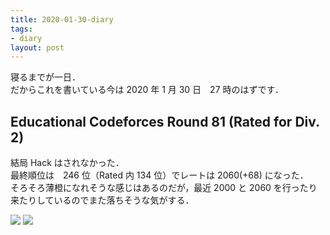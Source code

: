 ```yaml
---
title: 2020-01-30-diary
tags:
- diary
layout: post
---
```


寝るまでが一日．  
だからこれを書いている今は 2020 年 1 月 30 日　27 時のはずです．  

<!-- more -->

## Educational Codeforces Round 81 (Rated for Div. 2)
結局 Hack はされなかった．  
最終順位は　246 位（Rated 内 134 位）でレートは 2060(+68) になった．  
そろそろ薄橙になれそうな感じはあるのだが，最近 2000 と 2060 を行ったり来たりしているのでまた落ちそうな気がする．  

<img src="{{ site.baseurl }}/resources/2020-01-30-diary-edufo.png">
<img src="{{ site.baseurl }}/resources/2020-01-30-diary-ratings.png">